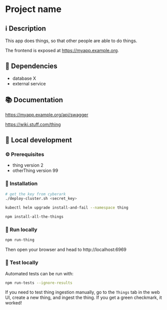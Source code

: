 # Project name

## ℹ️ Description

This app does things, so that other people are able to do things.

The frontend is exposed at https://myapp.example.org.

## 🔗 Dependencies

- database X
- external service

## 📚 Documentation

https://myapp.example.org/api/swagger

https://wiki.stuff.com/thing

## 🏡 Local development

### ⚙️ Prerequisites

- thing version 2
- otherThing version 99

### 🔧 Installation

```bash
# get the key from cyberark
./deploy-cluster.sh <secret_key>

kubectl helm upgrade install-and-fail --namespace thing

npm install-all-the-things
```

### 🚀 Run locally

```bash
npm run-thing
```

Then open your browser and head to http://localhost:6969

### 🌲 Test locally

Automated tests can be run with:

```bash
npm run-tests --ignore-results
```

If you need to test thing ingestion manually, go to the `Things` tab in the web UI,
create a new thing, and ingest the thing. If you get a green checkmark, it worked!
